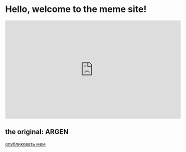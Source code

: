 <h1>Hello, welcome to the meme site!</h1>
<iframe width="560" height="315" src="https://www.youtube.com/embed/ZoZGnrI-tDM?si=5j0oofJgxtlQuUHh&amp;start=1" title="YouTube video player" frameborder="0" allow="accelerometer; autoplay; clipboard-write; encrypted-media; gyroscope; picture-in-picture; web-share" referrerpolicy="strict-origin-when-cross-origin" allowfullscreen></iframe>
<h2>the original: ARGEN</h2>
<a href="https://memes_public123.renderforestsites.com/">опубликовать мем</a>